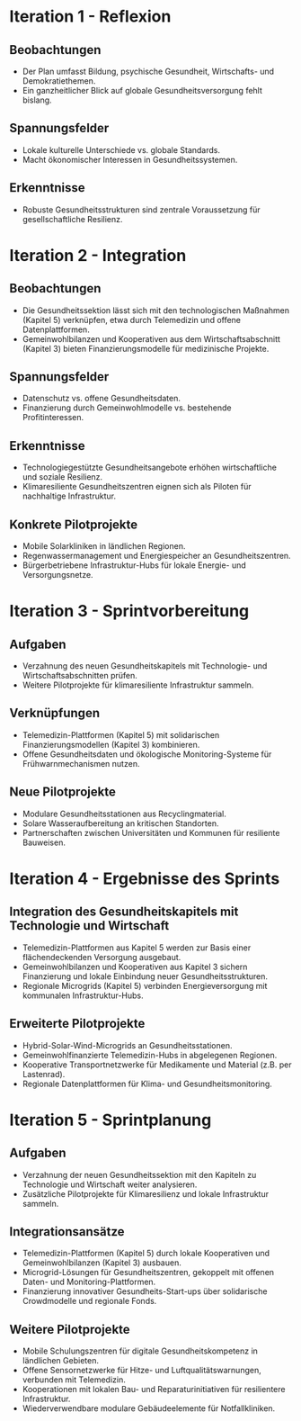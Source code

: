 # Iteration 1 - Reflexion

## Beobachtungen
- Der Plan umfasst Bildung, psychische Gesundheit, Wirtschafts- und Demokratiethemen.
- Ein ganzheitlicher Blick auf globale Gesundheitsversorgung fehlt bislang.

## Spannungsfelder
- Lokale kulturelle Unterschiede vs. globale Standards.
- Macht ökonomischer Interessen in Gesundheitssystemen.

## Erkenntnisse
- Robuste Gesundheitsstrukturen sind zentrale Voraussetzung für gesellschaftliche Resilienz.

# Iteration 2 - Integration

## Beobachtungen
- Die Gesundheitssektion lässt sich mit den technologischen Maßnahmen (Kapitel 5) verknüpfen, etwa durch Telemedizin und offene Datenplattformen.
- Gemeinwohlbilanzen und Kooperativen aus dem Wirtschaftsabschnitt (Kapitel 3) bieten Finanzierungsmodelle für medizinische Projekte.

## Spannungsfelder
- Datenschutz vs. offene Gesundheitsdaten.
- Finanzierung durch Gemeinwohlmodelle vs. bestehende Profitinteressen.

## Erkenntnisse
- Technologiegestützte Gesundheitsangebote erhöhen wirtschaftliche und soziale Resilienz.
- Klimaresiliente Gesundheitszentren eignen sich als Piloten für nachhaltige Infrastruktur.

## Konkrete Pilotprojekte
- Mobile Solarkliniken in ländlichen Regionen.
- Regenwassermanagement und Energiespeicher an Gesundheitszentren.
- Bürgerbetriebene Infrastruktur-Hubs für lokale Energie- und Versorgungsnetze.

# Iteration 3 - Sprintvorbereitung

## Aufgaben
- Verzahnung des neuen Gesundheitskapitels mit Technologie- und Wirtschaftsabschnitten prüfen.
- Weitere Pilotprojekte für klimaresiliente Infrastruktur sammeln.

## Verknüpfungen
- Telemedizin-Plattformen (Kapitel 5) mit solidarischen Finanzierungsmodellen (Kapitel 3) kombinieren.
- Offene Gesundheitsdaten und ökologische Monitoring-Systeme für Frühwarnmechanismen nutzen.

## Neue Pilotprojekte
- Modulare Gesundheitsstationen aus Recyclingmaterial.
- Solare Wasseraufbereitung an kritischen Standorten.
- Partnerschaften zwischen Universitäten und Kommunen für resiliente Bauweisen.

# Iteration 4 - Ergebnisse des Sprints

## Integration des Gesundheitskapitels mit Technologie und Wirtschaft
- Telemedizin-Plattformen aus Kapitel 5 werden zur Basis einer flächendeckenden Versorgung ausgebaut.
- Gemeinwohlbilanzen und Kooperativen aus Kapitel 3 sichern Finanzierung und lokale Einbindung neuer Gesundheitsstrukturen.
- Regionale Microgrids (Kapitel 5) verbinden Energieversorgung mit kommunalen Infrastruktur-Hubs.

## Erweiterte Pilotprojekte
- Hybrid-Solar-Wind-Microgrids an Gesundheitsstationen.
- Gemeinwohlfinanzierte Telemedizin-Hubs in abgelegenen Regionen.
- Kooperative Transportnetzwerke für Medikamente und Material (z.B. per Lastenrad).
- Regionale Datenplattformen für Klima- und Gesundheitsmonitoring.

# Iteration 5 - Sprintplanung

## Aufgaben
- Verzahnung der neuen Gesundheitssektion mit den Kapiteln zu Technologie und Wirtschaft weiter analysieren.
- Zusätzliche Pilotprojekte für Klimaresilienz und lokale Infrastruktur sammeln.

## Integrationsansätze
- Telemedizin-Plattformen (Kapitel 5) durch lokale Kooperativen und Gemeinwohlbilanzen (Kapitel 3) ausbauen.
- Microgrid-Lösungen für Gesundheitszentren, gekoppelt mit offenen Daten- und Monitoring-Plattformen.
- Finanzierung innovativer Gesundheits-Start-ups über solidarische Crowdmodelle und regionale Fonds.

## Weitere Pilotprojekte
- Mobile Schulungszentren für digitale Gesundheitskompetenz in ländlichen Gebieten.
- Offene Sensornetzwerke für Hitze- und Luftqualitätswarnungen, verbunden mit Telemedizin.
- Kooperationen mit lokalen Bau- und Reparaturinitiativen für resilientere Infrastruktur.
- Wiederverwendbare modulare Gebäudeelemente für Notfallkliniken.
